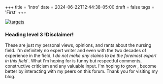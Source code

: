 +++
title = 'Intro'
date = 2024-06-22T12:44:38-05:00
draft = false
tags = 'First'
+++

 [![targets](/images/blgimg1.jpeg)](https://www.facebook.com/profile.php?id=61561547853992)

 ### Heading level 3 !Disclaimer!

 These are just my personal views, opinions, and rants about the nursing field. 
 I'm definitely no expert writer and even with the two decades of experience in the field, *I do not make any claims to be  the foremost expert in this field* .
 What I'm hoping for is funny but respectful comments, constructive criticism and any valuable input.
 I'm hoping to grow , become better by interacting with my peers on this forum. 
 Thank you for visiting my blog.